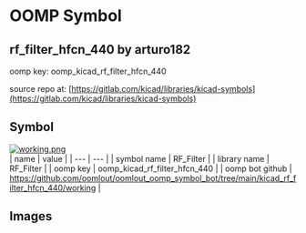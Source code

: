 # OOMP Symbol  
## rf_filter_hfcn_440  by arturo182  
  
oomp key: oomp_kicad_rf_filter_hfcn_440  
  
source repo at: [https://gitlab.com/kicad/libraries/kicad-symbols](https://gitlab.com/kicad/libraries/kicad-symbols)  
## Symbol  
  
[![working.png](working_600.png)](working.png)  
| name | value | 
| --- | --- | 
| symbol name | RF_Filter | 
| library name | RF_Filter | 
| oomp key | oomp_kicad_rf_filter_hfcn_440 | 
| oomp bot github | https://github.com/oomlout/oomlout_oomp_symbol_bot/tree/main/kicad_rf_filter_hfcn_440/working | 
## Images  
